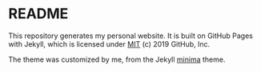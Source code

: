 # README



This repository generates my personal website. It is built on GitHub Pages with Jekyll, which is licensed under [MIT](../LICENSE) (c) 2019 GitHub, Inc.

The theme was customized by me, from the Jekyll [minima](https://jekyll.github.io/minima/) theme.
